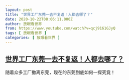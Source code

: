 ```yaml
---
layout: post
title: "世界工厂东莞一去不复返！人都去哪了？"
date: 2020-10-22T08:06:11.000Z
author: 放眼看世界
from: https://www.youtube.com/watch?v=qcj9161GJyQ
tags: [ 放眼看世界 ]
categories: [ 放眼看世界 ]
---
```

<!--1603353971000-->
[世界工厂东莞一去不复返！人都去哪了？](https://www.youtube.com/watch?v=qcj9161GJyQ)
------

<div>
随着众多工厂撤离东莞，现在的东莞到底如何一探究竟！
</div>
